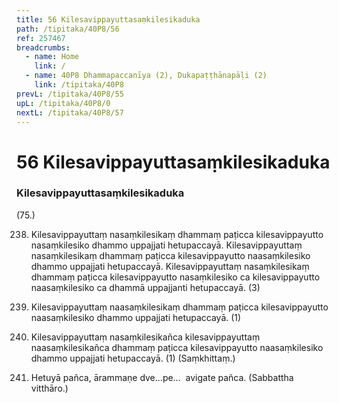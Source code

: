 ```yaml
---
title: 56 Kilesavippayuttasaṃkilesikaduka
path: /tipitaka/40P8/56
ref: 257467
breadcrumbs:
  - name: Home
    link: /
  - name: 40P8 Dhammapaccanīya (2), Dukapaṭṭhānapāḷi (2)
    link: /tipitaka/40P8
prevL: /tipitaka/40P8/55
upL: /tipitaka/40P8/0
nextL: /tipitaka/40P8/57
---
```


# 56 Kilesavippayuttasaṃkilesikaduka

### Kilesavippayuttasaṃkilesikaduka

(75.)

238. Kilesavippayuttaṃ nasaṃkilesikaṃ dhammaṃ paṭicca kilesavippayutto nasaṃkilesiko dhammo uppajjati hetupaccayā. Kilesavippayuttaṃ nasaṃkilesikaṃ dhammaṃ paṭicca kilesavippayutto naasaṃkilesiko dhammo uppajjati hetupaccayā. Kilesavippayuttaṃ nasaṃkilesikaṃ dhammaṃ paṭicca kilesavippayutto nasaṃkilesiko ca kilesavippayutto naasaṃkilesiko ca dhammā uppajjanti hetupaccayā. (3)

239. Kilesavippayuttaṃ naasaṃkilesikaṃ dhammaṃ paṭicca kilesavippayutto naasaṃkilesiko dhammo uppajjati hetupaccayā. (1)

240. Kilesavippayuttaṃ nasaṃkilesikañca kilesavippayuttaṃ naasaṃkilesikañca dhammaṃ paṭicca kilesavippayutto naasaṃkilesiko dhammo uppajjati hetupaccayā. (1) (Saṃkhittaṃ.)

241. Hetuyā pañca, ārammaṇe dve…pe…  avigate pañca. (Sabbattha vitthāro.)


